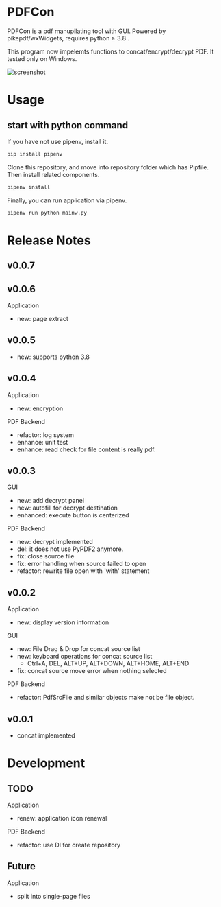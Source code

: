 PDFCon
======================

PDFCon is a pdf manupilating tool with GUI. Powered by pikepdf/wxWidgets, requires python &ge; 3.8  .

This program now impelemts functions to concat/encrypt/decrypt PDF. It tested only on Windows.

![screenshot](https://user-images.githubusercontent.com/20105619/139176190-b6c960a7-67eb-46b2-96ba-36e9c703b811.png)

# Usage

## start with python command

If you have not use pipenv, install it.

```bash
pip install pipenv
```

Clone this repository, and move into repository folder which has Pipfile.
Then install related components.

```bash
pipenv install
```

Finally, you can run application via pipenv.

```bash
pipenv run python mainw.py
```

# Release Notes

## v0.0.7

## v0.0.6

Application
* new: page extract

## v0.0.5

* new: supports python 3.8

## v0.0.4

Application
* new: encryption

PDF Backend
* refactor: log system
* enhance: unit test
* enhance: read check for file content is really pdf.

## v0.0.3

GUI
* new: add decrypt panel
* new: autofill for decrypt destination
* enhanced: execute button is centerized

PDF Backend
* new: decrypt implemented
* del: it does not use PyPDF2 anymore.
* fix: close source file
* fix: error handling when source failed to open
* refactor: rewrite file open with 'with' statement

## v0.0.2

Application
* new: display version information

GUI 
* new: File Drag & Drop for concat source list
* new: keyboard operations for concat source list
  * Ctrl+A, DEL, ALT+UP, ALT+DOWN, ALT+HOME, ALT+END
* fix: concat source move error when nothing selected

PDF Backend
* refactor: PdfSrcFile and similar objects make not be file object.

## v0.0.1
* concat implemented

# Development
## TODO

Application
* renew: application icon renewal

PDF Backend
* refactor: use DI for create repository

## Future

Application
* split into single-page files
